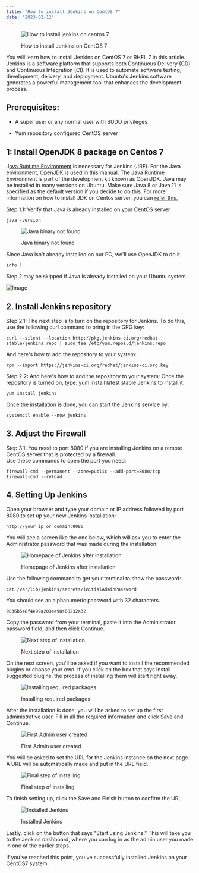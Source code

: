 ```yaml
---
title: "How to install Jenkins on CentOS 7"
date: "2023-02-12"
---
```


<figure>

![How to install jenkins on centos 7](images/How-to-install-jenkins-on-centos-7-1024x576.png)

<figcaption>

How to install Jenkins on CentOS 7

</figcaption>

</figure>

You will learn how to install Jenkins on CentOS 7 or RHEL 7 in this article. Jenkins is a software platform that supports both Continuous Delivery (CD) and Continuous Integration (CI). It is used to automate software testing, development, delivery, and deployment. Ubuntu's Jenkins software generates a powerful management tool that enhances the development process.

## Prerequisites:

- A super user or any normal user with SUDO privileges

- Yum repository configured CentOS server

## 1: Install OpenJDK 8 package on Centos 7

J[ava Runtime Environment](https://www.javatpoint.com/java-jre) is necessary for Jenkins (JRE). For the Java environment, OpenJDK is used in this manual. The Java Runtime Environment is part of the development kit known as OpenJDK. Java may be installed in many versions on Ubuntu. Make sure Java 8 or Java 11 is specified as the default version if you decide to do this. For more information on how to install JDK on Centos server, you can [refer this.](https://utho.com/docs/tutorial/how-to-install-java-on-fedora-based-linux/)

Step 1.1: Verify that Java is already installed on your CentOS server

```
java -version
```
<figure>

![Java binary not found](images/image-675.png)

<figcaption>

Java binary not found

</figcaption>

</figure>

Since Java isn't already installed on our PC, we'll use OpenJDK to do it.

```
info !
```
Step 2 may be skipped if Java is already installed on your Ubuntu system

![Image](images/info.jpeg)

## 2\. Install Jenkins repository

Step 2.1: The next step is to turn on the repository for Jenkins. To do this, use the following curl command to bring in the GPG key:

```
curl --silent --location http://pkg.jenkins-ci.org/redhat-stable/jenkins.repo | sudo tee /etc/yum.repos.d/jenkins.repo
```
And here's how to add the repository to your system:

```
rpm --import https://jenkins-ci.org/redhat/jenkins-ci.org.key
```
Step 2.2: And here's how to add the repository to your system: Once the repository is turned on, type: yum install latest stable Jenkins to install it.

```
yum install jenkins
```
Once the installation is done, you can start the Jenkins service by:

```
systemctl enable --now jenkins
```
## 3\. Adjust the Firewall 

Step 3.1: You need to port 8080 if you are installing Jenkins on a remote CentOS server that is protected by a firewall.  
Use these commands to open the port you need:

```
firewall-cmd --permanent --zone=public --add-port=8080/tcp
firewall-cmd --reload
```
## 4\. Setting Up Jenkins 

Open your browser and type your domain or IP address followed by port 8080 to set up your new Jenkins installation:

```
http://your_ip_or_domain:8080
```
You will see a screen like the one below, which will ask you to enter the Administrator password that was made during the installation:

<figure>

![Homepage of Jenkins after installation](images/image-804.png)

<figcaption>

Homepage of Jenkins after installation

</figcaption>

</figure>

Use the following command to get your terminal to show the password:

```
cat /var/lib/jenkins/secrets/initialAdminPassword
```
You should see an alphanumeric password with 32 characters.

```
9836b548f4e99a203ee98s68232a32
```

Copy the password from your terminal, paste it into the Administrator password field, and then click Continue.

<figure>

![Next step of installation](images/image-805.png)

<figcaption>

Next step of installation

</figcaption>

</figure>

On the next screen, you'll be asked if you want to install the recommended plugins or choose your own. If you click on the box that says Install suggested plugins, the process of installing them will start right away.

<figure>

![Installing required packages](images/image-806.png)

<figcaption>

Installing required packages

</figcaption>

</figure>

After the installation is done, you will be asked to set up the first administrative user. Fill in all the required information and click Save and Continue.

<figure>

![First Admin user created](images/image-808.png)

<figcaption>

First Admin user created

</figcaption>

</figure>

You will be asked to set the URL for the Jenkins instance on the next page. A URL will be automatically made and put in the URL field.

<figure>

![Final step of installing](images/image-809.png)

<figcaption>

Final step of installing

</figcaption>

</figure>

To finish setting up, click the Save and Finish button to confirm the URL.

<figure>

![Installed Jenkins](images/image-810.png)

<figcaption>

Installed Jenkins

</figcaption>

</figure>

Lastly, click on the button that says "Start using Jenkins." This will take you to the Jenkins dashboard, where you can log in as the admin user you made in one of the earlier steps.

If you’ve reached this point, you’ve successfully installed Jenkins on your CentOS7 system.
